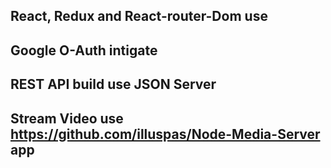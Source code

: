 ## React, Redux and React-router-Dom use
## Google O-Auth intigate
## REST API build use JSON Server 
## Stream Video use https://github.com/illuspas/Node-Media-Server app
